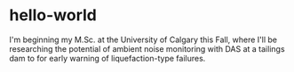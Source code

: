 # hello-world
I'm beginning my M.Sc. at the University of Calgary this Fall, where I'll be researching the potential of ambient noise monitoring with DAS at a tailings dam to for early warning of liquefaction-type failures. 
